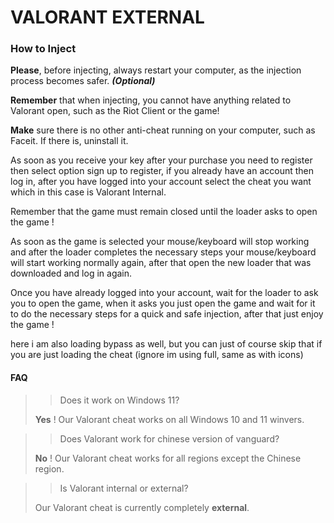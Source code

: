 # VALORANT EXTERNAL

### How to Inject <a href="#how-to-inject" id="how-to-inject"></a>

**Please**, before injecting, always restart your computer, as the injection process becomes safer. _**(Optional)**_

**Remember** that when injecting, you cannot have anything related to Valorant open, such as the Riot Client or the game!

**Make** sure there is no other anti-cheat running on your computer, such as Faceit. If there is, uninstall it.

As soon as you receive your key after your purchase you need to register then select option sign up to register, if you already have an account then log in, after you have logged into your account select the cheat you want which in this case is Valorant Internal.

Remember that the game must remain closed until the loader asks to open the game !

As soon as the game is selected your mouse/keyboard will stop working and after the loader completes the necessary steps your mouse/keyboard will start working normally again, after that open the new loader that was downloaded and log in again.

Once you have already logged into your account, wait for the loader to ask you to open the game, when it asks you just open the game and wait for it to do the necessary steps for a quick and safe injection, after that just enjoy the game !

here i am also loading bypass as well, but you can just of course skip that if you are just loading the cheat (ignore im using full, same as with icons)

#### FAQ <a href="#faq" id="faq"></a>

> > Does it work on Windows 11?
>
> **Yes** ! Our Valorant cheat works on all Windows 10 and 11 winvers.

> > Does Valorant work for chinese version of vanguard?
>
> **No** ! Our Valorant cheat works for all regions except the Chinese region.

> > Is Valorant internal or external?
>
> Our Valorant cheat is currently completely **external**.
